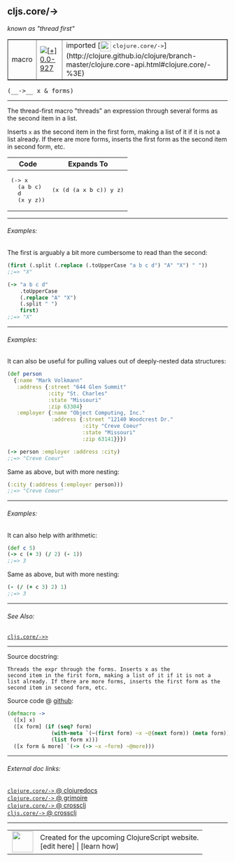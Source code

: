 ## cljs.core/->

_known as "thread first"_


 <table border="1">
<tr>
<td>macro</td>
<td><a href="https://github.com/cljsinfo/cljs-api-docs/tree/0.0-927"><img valign="middle" alt="[+] 0.0-927" title="Added in 0.0-927" src="https://img.shields.io/badge/+-0.0--927-lightgrey.svg"></a> </td>
<td>
imported [<img height="24px" valign="middle" src="http://i.imgur.com/1GjPKvB.png"> <samp>clojure.core/-></samp>](http://clojure.github.io/clojure/branch-master/clojure.core-api.html#clojure.core/-%3E)
</td>
</tr>
</table>


 <samp>
(__->__ x & forms)<br>
</samp>

---

The thread-first macro "threads" an expression through several forms as the
second item in a list.

Inserts `x` as the second item in the first form, making a list of it if it is
not a list already. If there are more forms, inserts the first form as the
second item in second form, etc.

<table class="code-tbl-9bef6">
  <thead>
    <tr>
      <th>Code</th>
      <th>Expands To</th></tr></thead>
  <tbody>
    <tr>
      <td><pre>
(-> x
  (a b c)
  d
  (x y z))</pre></td>
      <td><pre>
(x (d (a x b c)) y z)</pre></td></tr></tbody></table>

---

###### Examples:

The first is arguably a bit more cumbersome to read than the second:

```clj
(first (.split (.replace (.toUpperCase "a b c d") "A" "X") " "))
;;=> "X"

(-> "a b c d"
    .toUpperCase
    (.replace "A" "X")
    (.split " ")
    first)
;;=> "X"
```

---
###### Examples:

It can also be useful for pulling values out of deeply-nested
data structures:

```clj
(def person
  {:name "Mark Volkmann"
   :address {:street "644 Glen Summit"
             :city "St. Charles"
             :state "Missouri"
             :zip 63304}
   :employer {:name "Object Computing, Inc."
              :address {:street "12140 Woodcrest Dr."
                        :city "Creve Coeur"
                        :state "Missouri"
                        :zip 63141}}})

(-> person :employer :address :city)
;;=> "Creve Coeur"
```

Same as above, but with more nesting:

```clj
(:city (:address (:employer person)))
;;=> "Creve Coeur"
```

---
###### Examples:

It can also help with arithmetic:

```clj
(def c 5)
(-> c (+ 3) (/ 2) (- 1))
;;=> 3
```

Same as above, but with more nesting:

```clj
(- (/ (+ c 3) 2) 1)
;;=> 3
```

---

###### See Also:

[`cljs.core/->>`](cljs.core_-GTGT.md)<br>

---


Source docstring:

```
Threads the expr through the forms. Inserts x as the
second item in the first form, making a list of it if it is not a
list already. If there are more forms, inserts the first form as the
second item in second form, etc.
```


Source code @ [github](https://github.com/clojure/clojure/blob/clojure-1.3.0/src/clj/clojure/core.clj#L1528-L1538):

```clj
(defmacro ->
  ([x] x)
  ([x form] (if (seq? form)
              (with-meta `(~(first form) ~x ~@(next form)) (meta form))
              (list form x)))
  ([x form & more] `(-> (-> ~x ~form) ~@more)))
```

<!--
Repo - tag - source tree - lines:

 <pre>
clojure @ clojure-1.3.0
└── src
    └── clj
        └── clojure
            └── <ins>[core.clj:1528-1538](https://github.com/clojure/clojure/blob/clojure-1.3.0/src/clj/clojure/core.clj#L1528-L1538)</ins>
</pre>

-->

---



###### External doc links:

[`clojure.core/->` @ clojuredocs](http://clojuredocs.org/clojure.core/->)<br>
[`clojure.core/->` @ grimoire](http://conj.io/store/v1/org.clojure/clojure/1.7.0-beta3/clj/clojure.core/-%3E/)<br>
[`clojure.core/->` @ crossclj](http://crossclj.info/fun/clojure.core/-%3E.html)<br>
[`cljs.core/->` @ crossclj](http://crossclj.info/fun/cljs.core/-%3E.html)<br>

---

 <table>
<tr><td>
<img valign="middle" align="right" width="48px" src="http://i.imgur.com/Hi20huC.png">
</td><td>
Created for the upcoming ClojureScript website.<br>
[edit here] | [learn how]
</td></tr></table>

[edit here]:https://github.com/cljsinfo/cljs-api-docs/blob/master/cljsdoc/cljs.core_-GT.cljsdoc
[learn how]:https://github.com/cljsinfo/cljs-api-docs/wiki/cljsdoc-files

<!--

This information was too distracting to show to readers, but I'll leave it
commented here since it is helpful to:

- pretty-print the data used to generate this document
- and show how to retrieve that data



The API data for this symbol:

```clj
{:description "The thread-first macro \"threads\" an expression through several forms as the\nsecond item in a list.\n\nInserts `x` as the second item in the first form, making a list of it if it is\nnot a list already. If there are more forms, inserts the first form as the\nsecond item in second form, etc.\n\n<table class=\"code-tbl-9bef6\">\n  <thead>\n    <tr>\n      <th>Code</th>\n      <th>Expands To</th></tr></thead>\n  <tbody>\n    <tr>\n      <td><pre>\n(-> x\n  (a b c)\n  d\n  (x y z))</pre></td>\n      <td><pre>\n(x (d (a x b c)) y z)</pre></td></tr></tbody></table>",
 :ns "cljs.core",
 :name "->",
 :signature ["[x & forms]"],
 :history [["+" "0.0-927"]],
 :type "macro",
 :related ["cljs.core/->>"],
 :full-name-encode "cljs.core_-GT",
 :source {:code "(defmacro ->\n  ([x] x)\n  ([x form] (if (seq? form)\n              (with-meta `(~(first form) ~x ~@(next form)) (meta form))\n              (list form x)))\n  ([x form & more] `(-> (-> ~x ~form) ~@more)))",
          :title "Source code",
          :repo "clojure",
          :tag "clojure-1.3.0",
          :filename "src/clj/clojure/core.clj",
          :lines [1528 1538]},
 :examples [{:id "19b460",
             :content "The first is arguably a bit more cumbersome to read than the second:\n\n```clj\n(first (.split (.replace (.toUpperCase \"a b c d\") \"A\" \"X\") \" \"))\n;;=> \"X\"\n\n(-> \"a b c d\"\n    .toUpperCase\n    (.replace \"A\" \"X\")\n    (.split \" \")\n    first)\n;;=> \"X\"\n```"}
            {:id "78ad8f",
             :content "It can also be useful for pulling values out of deeply-nested\ndata structures:\n\n```clj\n(def person\n  {:name \"Mark Volkmann\"\n   :address {:street \"644 Glen Summit\"\n             :city \"St. Charles\"\n             :state \"Missouri\"\n             :zip 63304}\n   :employer {:name \"Object Computing, Inc.\"\n              :address {:street \"12140 Woodcrest Dr.\"\n                        :city \"Creve Coeur\"\n                        :state \"Missouri\"\n                        :zip 63141}}})\n\n(-> person :employer :address :city)\n;;=> \"Creve Coeur\"\n```\n\nSame as above, but with more nesting:\n\n```clj\n(:city (:address (:employer person)))\n;;=> \"Creve Coeur\"\n```"}
            {:id "5fe621",
             :content "It can also help with arithmetic:\n\n```clj\n(def c 5)\n(-> c (+ 3) (/ 2) (- 1))\n;;=> 3\n```\n\nSame as above, but with more nesting:\n\n```clj\n(- (/ (+ c 3) 2) 1)\n;;=> 3\n```"}],
 :known-as "thread first",
 :full-name "cljs.core/->",
 :clj-symbol "clojure.core/->",
 :docstring "Threads the expr through the forms. Inserts x as the\nsecond item in the first form, making a list of it if it is not a\nlist already. If there are more forms, inserts the first form as the\nsecond item in second form, etc."}

```

Retrieve the API data for this symbol:

```clj
;; from Clojure REPL
(require '[clojure.edn :as edn])
(-> (slurp "https://raw.githubusercontent.com/cljsinfo/cljs-api-docs/catalog/cljs-api.edn")
    (edn/read-string)
    (get-in [:symbols "cljs.core/->"]))
```

-->
